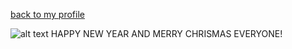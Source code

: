 
[back to my profile](https://qlerdev.github.io/)

![alt text](https://qlerdev.github.io/img/hny_chrismas_punnakan.png)
HAPPY NEW YEAR AND MERRY CHRISMAS EVERYONE!
